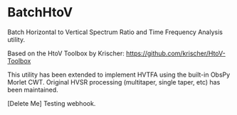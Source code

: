 # BatchHtoV
Batch Horizontal to Vertical Spectrum Ratio and Time Frequency Analysis utility.

Based on the HtoV Toolbox by Krischer: https://github.com/krischer/HtoV-Toolbox

This utility has been extended to implement HVTFA using the built-in ObsPy Morlet CWT. Original HVSR processing (multitaper, single taper, etc) has been maintained.

[Delete Me] Testing webhook.
